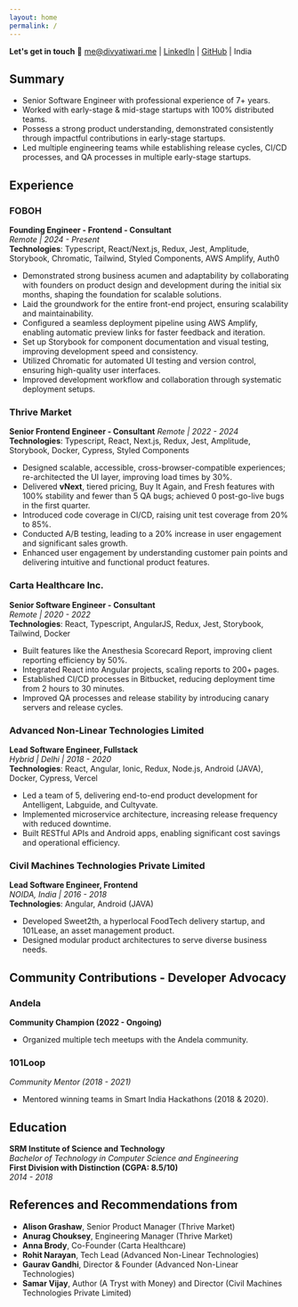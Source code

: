 ```yaml
---
layout: home
permalink: /
---
```


**Let's get in touch**
📧 [me@divyatiwari.me](mailto:me@divyatiwari.me) | [LinkedIn](https://www.linkedin.com/in/divyatiwari5/) | [GitHub](https://github.com/divyatiwari5) | India  

## Summary
- Senior Software Engineer with professional experience of 7+ years.
- Worked with early-stage & mid-stage startups with 100% distributed teams.
- Possess a strong product understanding, demonstrated consistently through impactful contributions in early-stage startups.
- Led multiple engineering teams while establishing release cycles, CI/CD processes, and QA processes in multiple early-stage startups.

## Experience

### FOBOH
**Founding Engineer - Frontend - Consultant**  
_Remote | 2024 - Present_  
**Technologies**: Typescript, React/Next.js, Redux, Jest, Amplitude, Storybook, Chromatic, Tailwind, Styled Components, AWS Amplify, Auth0  

- Demonstrated strong business acumen and adaptability by collaborating with founders on product design and development during the initial six months, shaping the foundation for scalable solutions.
- Laid the groundwork for the entire front-end project, ensuring scalability and maintainability.  
- Configured a seamless deployment pipeline using AWS Amplify, enabling automatic preview links for faster feedback and iteration.  
- Set up Storybook for component documentation and visual testing, improving development speed and consistency.  
- Utilized Chromatic for automated UI testing and version control, ensuring high-quality user interfaces.  
- Improved development workflow and collaboration through systematic deployment setups.  

### Thrive Market
**Senior Frontend Engineer - Consultant**
_Remote | 2022 - 2024_
**Technologies**: Typescript, React, Next.js, Redux, Jest, Amplitude, Storybook, Docker, Cypress, Styled Components

- Designed scalable, accessible, cross-browser-compatible experiences; re-architected the UI layer, improving load times by 30%.
- Delivered **vNext**, tiered pricing, Buy It Again, and Fresh features with 100% stability and fewer than 5 QA bugs; achieved 0 post-go-live bugs in the first quarter.
- Introduced code coverage in CI/CD, raising unit test coverage from 20% to 85%.
- Conducted A/B testing, leading to a 20% increase in user engagement and significant sales growth.
- Enhanced user engagement by understanding customer pain points and delivering intuitive and functional product features.

### Carta Healthcare Inc.
**Senior Software Engineer - Consultant**  
_Remote | 2020 - 2022_  
**Technologies**: React, Typescript, AngularJS, Redux, Jest, Storybook, Tailwind, Docker  

- Built features like the Anesthesia Scorecard Report, improving client reporting efficiency by 50%.  
- Integrated React into Angular projects, scaling reports to 200+ pages.  
- Established CI/CD processes in Bitbucket, reducing deployment time from 2 hours to 30 minutes.  
- Improved QA processes and release stability by introducing canary servers and release cycles.  

### Advanced Non-Linear Technologies Limited
**Lead Software Engineer, Fullstack**  
_Hybrid | Delhi | 2018 - 2020_  
**Technologies**: React, Angular, Ionic, Redux, Node.js, Android (JAVA), Docker, Cypress, Vercel  

- Led a team of 5, delivering end-to-end product development for Antelligent, Labguide, and Cultyvate.  
- Implemented microservice architecture, increasing release frequency with reduced downtime.  
- Built RESTful APIs and Android apps, enabling significant cost savings and operational efficiency.  

### Civil Machines Technologies Private Limited
**Lead Software Engineer, Frontend**  
_NOIDA, India | 2016 - 2018_  
**Technologies**: Angular, Android (JAVA)  

- Developed Sweet2th, a hyperlocal FoodTech delivery startup, and 101Lease, an asset management product.  
- Designed modular product architectures to serve diverse business needs.  

## Community Contributions - Developer Advocacy

### Andela
**Community Champion (2022 - Ongoing)**  
- Organized multiple tech meetups with the Andela community.  

### 101Loop
_Community Mentor (2018 - 2021)_  
- Mentored winning teams in Smart India Hackathons (2018 & 2020).  

## Education

**SRM Institute of Science and Technology**  
_Bachelor of Technology in Computer Science and Engineering_  
**First Division with Distinction (CGPA: 8.5/10)**  
_2014 - 2018_  

## References and Recommendations from
- **Alison Grashaw**, Senior Product Manager (Thrive Market)
- **Anurag Chouksey**, Engineering Manager (Thrive Market)
- **Anna Brody**, Co-Founder (Carta Healthcare)
- **Rohit Narayan**, Tech Lead (Advanced Non-Linear Technologies)
- **Gaurav Gandhi**, Director & Founder (Advanced Non-Linear Technologies)
- **Samar Vijay**, Author (A Tryst with Money) and Director (Civil Machines Technologies Private Limited)
